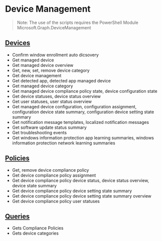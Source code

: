 # Device Management

> Note: The use of the scripts requires the PowerShell Module Microsoft.Graph.DeviceManagement

## [Devices](./Devices)

+ Confirm window enrollment auto dicsovery
+ Get managed device
+ Get managed device overview
+ Get, new, set, remove device category
+ Get device management
+ Get detected app, detected app managed device
+ Get managed device category
+ Get managed device compliance policy state, device configuration state
+ Get device statuses, device status overview
+ Get user statuses, user status overview
+ Get managed device configuration, configuration assignment, configuration device state summary, configuration device setting state summary
+ Get notification message templates, localized notification messages
+ Get software update status summary
+ Get troubleshooting events
+ Get windows information protection app learning summaries, windows information protection network learning summaries

## [Policies](./Policies)

+ Get, remove device compliance policy
+ Get device compliance policy assignment
+ Get device compliance policy device status, device status overview, device state summary
+ Get device compliance policy device setting state summary 
+ Get device compliance policy device setting state summary overview
+ Get device compliance policy user statuses

## [Queries](./_QUERY_)

+ Gets Compliance Policies
+ Gets device categories